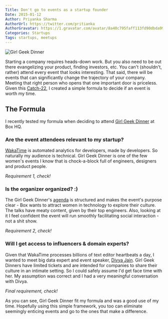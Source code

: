 ```yaml
---
Title: Don't go to events as a startup founder
Date: 2015-01-12
Author: Priyanka Sharma
AuthorUrl: https://twitter.com/pritianka
AuthorGravatar: https://1.gravatar.com/avatar/8a40c795faff113fd90dbda994d43156
Categories: Startups
Tags: startups, meetups
---
```


![Girl Geek Dinner](https://wakatime.com/static/img/blog/box-girl-geek-dinner-2015-01-08.png "Box Girl Geek Dinner")

Starting a company requires heads-down work.  But you also need to be out there evangelizing your product, finding investors, etc.  You can't (shouldn't, rather) attend every event that looks interesting. That said, there will be events that can significantly change the trajectory of your company.  Meeting that right person who opens that one important door is priceless.  Given this [Catch-22](http://en.wikipedia.org/wiki/Catch-22_%28logic%29), I created a simple formula to decide if an event is worth my time.

## The Formula

I recently tested my formula when deciding to attend [Girl Geek Dinner](http://bayareagirlgeekdinners.com/box-girl-geek-dinner-2015/) at Box HQ.

### Are the event attendees relevant to my startup?

[WakaTime](https://wakatime.com) is automated analytics for developers, made by developers.  So naturally my audience is technical. Girl Geek Dinner is one of the few women's events I know that is chock-a-block full of engineers, designers and product people.

*Requirement 1, check!*

### Is the organizer organized? :)

The Girl Geek Dinner's [agenda](http://bayareagirlgeekdinners.com/box-girl-geek-dinner-2015/) is structured and makes the event's purpose clear - Box wants to attract women in technology to explore their culture.  The talks have meaty content, given by their top engineers.  Also, looking at it I feel confident the event will run smoothly facilitating social interaction - not a shit show.

*Requirement 2, check!*

### Will I get access to influencers & domain experts?

Given that WakaTime processes billions of text editor heartbeats a day, I wanted to meet big data expert and event speaker, [Divya Jain](http://linkedin.com/in/divyajain1).  Girl Geek Dinners have limited tickets and are intended for companies to share their culture in an intimate setting.  So I could safely assume I'd get face time with her.  My assumption was correct and I had a very meaningful conversation with Divya.

*Final requirement, check!*

As you can see, Girl Geek Dinner fit my formula and was a good use of my time.  Hopefully using this simple framework, you too can eliminate seemingly enticing events and go to the ones that make a difference.
